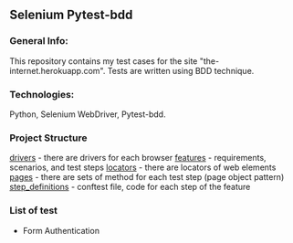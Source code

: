 ## Selenium Pytest-bdd
### General Info:
This repository contains my test cases for the site "the-internet.herokuapp.com".
Tests are written using BDD technique.

### Technologies: 
Python, Selenium WebDriver, Pytest-bdd.

### Project Structure
[drivers](https://github.com/MateusBz/selenium_pytest-bdd/tree/main/drivers) - there are drivers for each browser
[features](https://github.com/MateusBz/selenium_pytest-bdd/tree/main/tests/features) - requirements, scenarios, and test steps
[locators](https://github.com/MateusBz/selenium_pytest-bdd/tree/main/tests/locators) - there are locators of web elements
[pages](https://github.com/MateusBz/selenium_pytest-bdd/tree/main/tests/pages) - there are sets of method for each test step (page object pattern)
[step_definitions](https://github.com/MateusBz/selenium_pytest-bdd/tree/main/tests/step_definitions) - 
conftest file, code for each step of the feature

### List of test
- Form Authentication